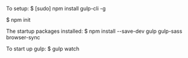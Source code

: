 To setup:
$ [sudo] npm install gulp-cli -g

$ npm init

The startup packages installed:
$ npm install --save-dev gulp gulp-sass browser-sync

To start up gulp:
$ gulp watch